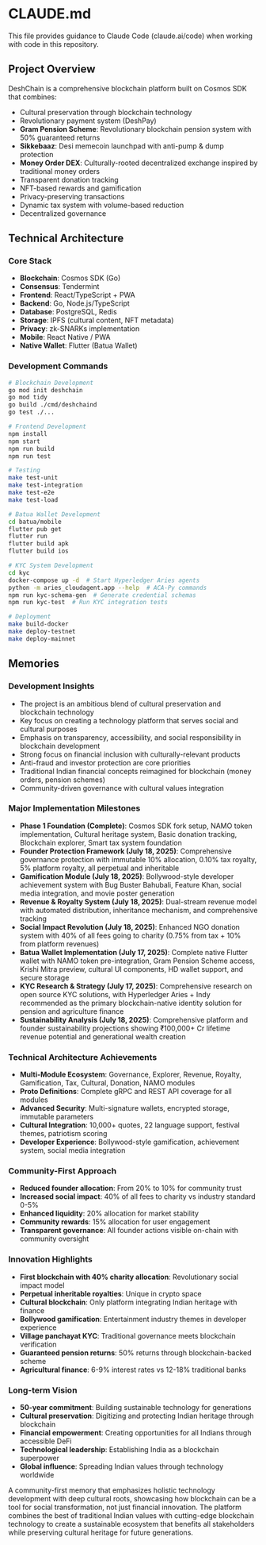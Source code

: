 # CLAUDE.md

This file provides guidance to Claude Code (claude.ai/code) when working with code in this repository.

## Project Overview

DeshChain is a comprehensive blockchain platform built on Cosmos SDK that combines:
- Cultural preservation through blockchain technology
- Revolutionary payment system (DeshPay) 
- **Gram Pension Scheme**: Revolutionary blockchain pension system with 50% guaranteed returns
- **Sikkebaaz**: Desi memecoin launchpad with anti-pump & dump protection
- **Money Order DEX**: Culturally-rooted decentralized exchange inspired by traditional money orders
- Transparent donation tracking
- NFT-based rewards and gamification
- Privacy-preserving transactions
- Dynamic tax system with volume-based reduction
- Decentralized governance

## Technical Architecture

### Core Stack
- **Blockchain**: Cosmos SDK (Go)
- **Consensus**: Tendermint
- **Frontend**: React/TypeScript + PWA
- **Backend**: Go, Node.js/TypeScript
- **Database**: PostgreSQL, Redis
- **Storage**: IPFS (cultural content, NFT metadata)
- **Privacy**: zk-SNARKs implementation
- **Mobile**: React Native / PWA
- **Native Wallet**: Flutter (Batua Wallet)

### Development Commands

```bash
# Blockchain Development
go mod init deshchain
go mod tidy
go build ./cmd/deshchaind
go test ./...

# Frontend Development
npm install
npm start
npm run build
npm run test

# Testing
make test-unit
make test-integration
make test-e2e
make test-load

# Batua Wallet Development
cd batua/mobile
flutter pub get
flutter run
flutter build apk
flutter build ios

# KYC System Development
cd kyc
docker-compose up -d  # Start Hyperledger Aries agents
python -m aries_cloudagent.app --help  # ACA-Py commands
npm run kyc-schema-gen  # Generate credential schemas
npm run kyc-test  # Run KYC integration tests

# Deployment
make build-docker
make deploy-testnet
make deploy-mainnet
```

## Memories

### Development Insights
- The project is an ambitious blend of cultural preservation and blockchain technology
- Key focus on creating a technology platform that serves social and cultural purposes
- Emphasis on transparency, accessibility, and social responsibility in blockchain development
- Strong focus on financial inclusion with culturally-relevant products
- Anti-fraud and investor protection are core priorities
- Traditional Indian financial concepts reimagined for blockchain (money orders, pension schemes)
- Community-driven governance with cultural values integration

### Major Implementation Milestones
- **Phase 1 Foundation (Complete)**: Cosmos SDK fork setup, NAMO token implementation, Cultural heritage system, Basic donation tracking, Blockchain explorer, Smart tax system foundation
- **Founder Protection Framework (July 18, 2025)**: Comprehensive governance protection with immutable 10% allocation, 0.10% tax royalty, 5% platform royalty, all perpetual and inheritable
- **Gamification Module (July 18, 2025)**: Bollywood-style developer achievement system with Bug Buster Bahubali, Feature Khan, social media integration, and movie poster generation
- **Revenue & Royalty System (July 18, 2025)**: Dual-stream revenue model with automated distribution, inheritance mechanism, and comprehensive tracking
- **Social Impact Revolution (July 18, 2025)**: Enhanced NGO donation system with 40% of all fees going to charity (0.75% from tax + 10% from platform revenues)
- **Batua Wallet Implementation (July 17, 2025)**: Complete native Flutter wallet with NAMO token pre-integration, Gram Pension Scheme access, Krishi Mitra preview, cultural UI components, HD wallet support, and secure storage
- **KYC Research & Strategy (July 17, 2025)**: Comprehensive research on open source KYC solutions, with Hyperledger Aries + Indy recommended as the primary blockchain-native identity solution for pension and agriculture finance
- **Sustainability Analysis (July 18, 2025)**: Comprehensive platform and founder sustainability projections showing ₹100,000+ Cr lifetime revenue potential and generational wealth creation

### Technical Architecture Achievements
- **Multi-Module Ecosystem**: Governance, Explorer, Revenue, Royalty, Gamification, Tax, Cultural, Donation, NAMO modules
- **Proto Definitions**: Complete gRPC and REST API coverage for all modules
- **Advanced Security**: Multi-signature wallets, encrypted storage, immutable parameters
- **Cultural Integration**: 10,000+ quotes, 22 language support, festival themes, patriotism scoring
- **Developer Experience**: Bollywood-style gamification, achievement system, social media integration

### Community-First Approach
- **Reduced founder allocation**: From 20% to 10% for community trust
- **Increased social impact**: 40% of all fees to charity vs industry standard 0-5%
- **Enhanced liquidity**: 20% allocation for market stability
- **Community rewards**: 15% allocation for user engagement
- **Transparent governance**: All founder actions visible on-chain with community oversight

### Innovation Highlights
- **First blockchain with 40% charity allocation**: Revolutionary social impact model
- **Perpetual inheritable royalties**: Unique in crypto space
- **Cultural blockchain**: Only platform integrating Indian heritage with finance
- **Bollywood gamification**: Entertainment industry themes in developer experience
- **Village panchayat KYC**: Traditional governance meets blockchain verification
- **Guaranteed pension returns**: 50% returns through blockchain-backed scheme
- **Agricultural finance**: 6-9% interest rates vs 12-18% traditional banks

### Long-term Vision
- **50-year commitment**: Building sustainable technology for generations
- **Cultural preservation**: Digitizing and protecting Indian heritage through blockchain
- **Financial empowerment**: Creating opportunities for all Indians through accessible DeFi
- **Technological leadership**: Establishing India as a blockchain superpower
- **Global influence**: Spreading Indian values through technology worldwide

A community-first memory that emphasizes holistic technology development with deep cultural roots, showcasing how blockchain can be a tool for social transformation, not just financial innovation. The platform combines the best of traditional Indian values with cutting-edge blockchain technology to create a sustainable ecosystem that benefits all stakeholders while preserving cultural heritage for future generations.